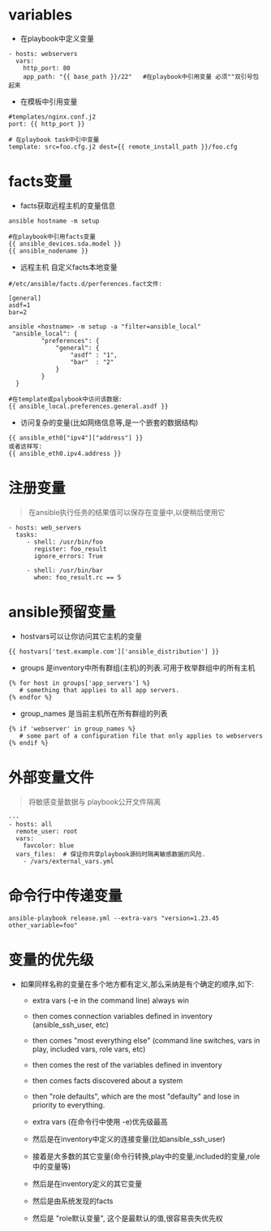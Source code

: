 # variables
* 在playbook中定义变量
```
- hosts: webservers
  vars:
    http_port: 80
    app_path: "{{ base_path }}/22"   #在playbook中引用变量 必须""双引号包起来
```

* 在模板中引用变量
```
#templates/nginx.conf.j2
port: {{ http_port }}
```
```
# 在playbook task中引中变量
template: src=foo.cfg.j2 dest={{ remote_install_path }}/foo.cfg
```

# facts变量
* facts获取远程主机的变量信息
```
ansible hostname -m setup
```
```
#在playbook中引用facts变量
{{ ansible_devices.sda.model }}
{{ ansible_nodename }}
```
* 远程主机 自定义facts本地变量
```
#/etc/ansible/facts.d/perferences.fact文件:

[general]
asdf=1
bar=2
```
```
ansible <hostname> -m setup -a "filter=ansible_local"
 "ansible_local": {
         "preferences": {
             "general": {
                 "asdf" : "1",
                 "bar"  : "2"
             }
         }
  }
```
```
#在template或palybook中访问该数据:
{{ ansible_local.preferences.general.asdf }}
```
* 访问复杂的变量(比如网络信息等,是一个嵌套的数据结构)
```
{{ ansible_eth0["ipv4"]["address"] }}
或者这样写:
{{ ansible_eth0.ipv4.address }}
```

# 注册变量
> 在ansible执行任务的结果值可以保存在变量中,以便稍后使用它
```
- hosts: web_servers
  tasks:
     - shell: /usr/bin/foo
       register: foo_result
       ignore_errors: True

     - shell: /usr/bin/bar
       when: foo_result.rc == 5
```

# ansible预留变量
* hostvars可以让你访问其它主机的变量
```
{{ hostvars['test.example.com']['ansible_distribution'] }}
```
* groups 是inventory中所有群组(主机)的列表.可用于枚举群组中的所有主机
```
{% for host in groups['app_servers'] %}
   # something that applies to all app servers.
{% endfor %}
```
* group_names 是当前主机所在所有群组的列表
```
{% if 'webserver' in group_names %}
   # some part of a configuration file that only applies to webservers
{% endif %}
```

# 外部变量文件
>将敏感变量数据与 playbook公开文件隔离
```
---
- hosts: all
  remote_user: root
  vars:
    favcolor: blue
  vars_files:  # 保证你共享playbook源码时隔离敏感数据的风险.
    - /vars/external_vars.yml 
```

# 命令行中传递变量
```
ansible-playbook release.yml --extra-vars "version=1.23.45 other_variable=foo"
```

# 变量的优先级
* 如果同样名称的变量在多个地方都有定义,那么采纳是有个确定的顺序,如下:
  * extra vars (-e in the command line) always win
  * then comes connection variables defined in inventory (ansible_ssh_user, etc)
  * then comes "most everything else" (command line switches, vars in play, included vars, role vars, etc)
  * then comes the rest of the variables defined in inventory
  * then comes facts discovered about a system
  * then "role defaults", which are the most "defaulty" and lose in priority to everything.
  
  * extra vars (在命令行中使用 -e)优先级最高
  * 然后是在inventory中定义的连接变量(比如ansible_ssh_user)
  * 接着是大多数的其它变量(命令行转换,play中的变量,included的变量,role中的变量等)
  * 然后是在inventory定义的其它变量
  * 然后是由系统发现的facts
  * 然后是 "role默认变量", 这个是最默认的值,很容易丧失优先权